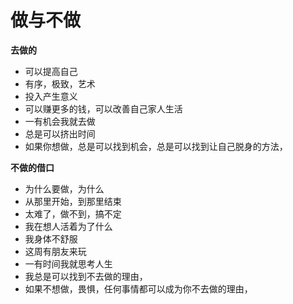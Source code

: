 # 做与不做



**去做的**

* 可以提高自己
* 有序，极致，艺术
* 投入产生意义
* 可以赚更多的钱，可以改善自己家人生活
* 一有机会我就去做
* 总是可以挤出时间
* 如果你想做，总是可以找到机会，总是可以找到让自己脱身的方法，

**不做的借口**

* 为什么要做，为什么
* 从那里开始，到那里结束
* 太难了，做不到，搞不定
* 我在想人活着为了什么
* 我身体不舒服
* 这周有朋友来玩
* 一有时间我就思考人生
* 我总是可以找到不去做的理由，
* 如果不想做，畏惧，任何事情都可以成为你不去做的理由，

